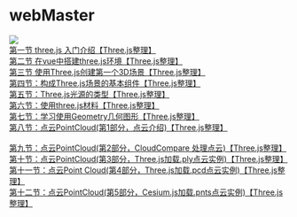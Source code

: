 # webMaster



<div align="left">
  <img src="https://github.com/wlii/three.js-ply-point-cloud/blob/main/src/assets/wechart.png">
</div>

<div align="left">
  <a href="https://blog.csdn.net/rexfow/article/details/123941993" target="_black">第一节 three.js 入门介绍【Three.js整理】</a><br/>
  <a href="https://blog.csdn.net/rexfow/article/details/123963472" target="_black">第二节 在vue中搭建three.js环境【Three.js整理】</a><br/>
  <a href="https://blog.csdn.net/rexfow/article/details/123974160" target="_black">第三节 使用Three.js创建第一个3D场景【Three.js整理】</a><br/>
  <a href="https://blog.csdn.net/rexfow/article/details/124001709" target="_black">第四节：构成Three.js场景的基本组件【Three.js整理】</a><br/>
  <a href="https://blog.csdn.net/rexfow/article/details/124073823" target="_black">第五节：Three.js光源的类型【Three.js整理】</a><br/>
  <a href="https://blog.csdn.net/rexfow/article/details/124075736" target="_black">第六节：使用three.js材料【Three.js整理】	</a><br/>
  <a href="https://blog.csdn.net/rexfow/article/details/124423743" target="_black">第七节：学习使用Geometry几何图形【Three.js整理】</a><br/>
  <a href="https://blog.csdn.net/rexfow/article/details/124968336" target="_black">第八节：点云PointCloud(第1部分，点云介绍)【Three.js整理】</a><br/><br/>  
  <a href="https://blog.csdn.net/rexfow/article/details/125021175" target="_black">第九节：点云PointCloud(第2部分，CloudCompare 处理点云)【Three.js整理】</a><br/>
  <a href="https://blog.csdn.net/rexfow/article/details/125025261" target="_black">第十节：点云PointCloud(第3部分，Three.js加载.ply点云实例)【Three.js整理】</a><br/>
  <a href="https://blog.csdn.net/rexfow/article/details/125058201" target="_black">第十一节：点云Point Cloud(第4部分，Three.js加载.pcd点云实例)【Three.js整理】</a><br/>
  <a href="https://blog.csdn.net/rexfow/article/details/125058489" target="_black">第十二节：点云PointCloud(第5部分，Cesium.js加载.pnts点云实例)【Three.js整理】</a>
</div>


